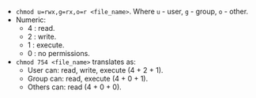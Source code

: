 - `chmod u=rwx,g=rx,o=r <file_name>`. Where `u` - user, `g` - group, `o` - other.
- Numeric:
  - 4 : read.
  - 2 : write.
  - 1 : execute.
  - 0 : no permissions.
- `chmod 754 <file_name>` translates as:
  - User can: read, write, execute (4 + 2 + 1).
  - Group can: read, execute (4 + 0 + 1).
  - Others can: read (4 + 0 + 0).
